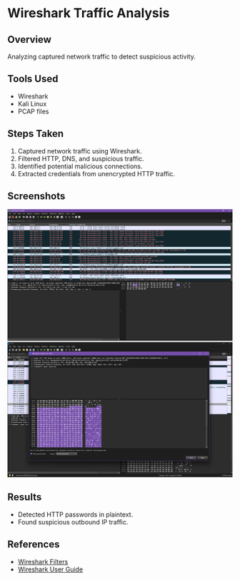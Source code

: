 # Wireshark Traffic Analysis

## Overview
Analyzing captured network traffic to detect suspicious activity.

## Tools Used
- Wireshark
- Kali Linux
- PCAP files

## Steps Taken
1. Captured network traffic using Wireshark.
2. Filtered HTTP, DNS, and suspicious traffic.
3. Identified potential malicious connections.
4. Extracted credentials from unencrypted HTTP traffic.

## Screenshots
![Wireshark Capture](wireshark.png)
![Wireshark Capture](packet.png)

## Results
- Detected HTTP passwords in plaintext.
- Found suspicious outbound IP traffic.

## References
- [Wireshark Filters](https://wiki.wireshark.org/DisplayFilters)
- [Wireshark User Guide](https://www.wireshark.org/docs/)
